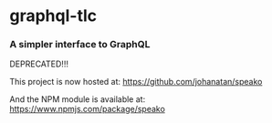 # graphql-tlc

### A simpler interface to GraphQL

DEPRECATED!!!

This project is now hosted at:
https://github.com/johanatan/speako

And the NPM module is available at:
https://www.npmjs.com/package/speako

